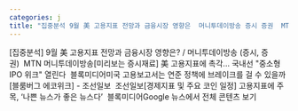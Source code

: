 ```yaml
---
categories: j
title: "집중분석 9월 美 고용지표 전망과 금융시장 영향은  머니투데이방송 증시 증권  MTN 머니투데이방송"
---
```

[집중분석] 9월 美 고용지표 전망과 금융시장 영향은? / 머니투데이방송 (증시, 증권)&nbsp;&nbsp;MTN 머니투데이방송[미리보는 증시재료] 美 고용지표에 촉각... 국내선 "중소형 IPO 위크" 열린다&nbsp;&nbsp;블록미디어미국 고용보고서는 연준 정책에 브레이크를 걸 수 있을까[블룸버그 에코위크] - 조선일보&nbsp;&nbsp;조선일보[경제지표 및 주요 코인 일정] 고용지표에 주목, ‘나쁜 뉴스가 좋은 뉴스다’&nbsp;&nbsp;블록미디어Google 뉴스에서 전체 콘텐츠 보기